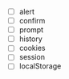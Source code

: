
- [ ] alert
- [ ] confirm
- [ ] prompt
- [ ] history
- [ ] cookies
- [ ] session
- [ ] localStorage